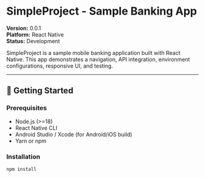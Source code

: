 # SimpleProject - Sample Banking App

**Version:** 0.0.1  
**Platform:** React Native  
**Status:** Development  

SimpleProject is a sample mobile banking application built with React Native. This app demonstrates a  navigation, API integration, environment configurations, responsive UI, and testing.

---

## 🚀 Getting Started

### Prerequisites

- Node.js (>=18)
- React Native CLI
- Android Studio / Xcode (for Android/iOS build)
- Yarn or npm

### Installation

```bash
npm install